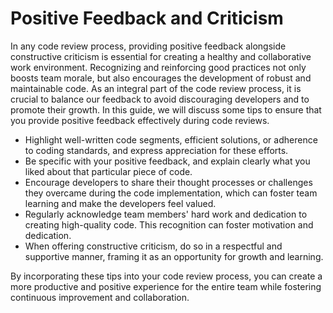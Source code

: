 # Positive Feedback and Criticism

In any code review process, providing positive feedback alongside constructive criticism is essential for creating a healthy and collaborative work environment. Recognizing and reinforcing good practices not only boosts team morale, but also encourages the development of robust and maintainable code. As an integral part of the code review process, it is crucial to balance our feedback to avoid discouraging developers and to promote their growth. In this guide, we will discuss some tips to ensure that you provide positive feedback effectively during code reviews.

- Highlight well-written code segments, efficient solutions, or adherence to coding standards, and express appreciation for these efforts.
- Be specific with your positive feedback, and explain clearly what you liked about that particular piece of code.
- Encourage developers to share their thought processes or challenges they overcame during the code implementation, which can foster team learning and make the developers feel valued.
- Regularly acknowledge team members' hard work and dedication to creating high-quality code. This recognition can foster motivation and dedication.
- When offering constructive criticism, do so in a respectful and supportive manner, framing it as an opportunity for growth and learning.

By incorporating these tips into your code review process, you can create a more productive and positive experience for the entire team while fostering continuous improvement and collaboration.